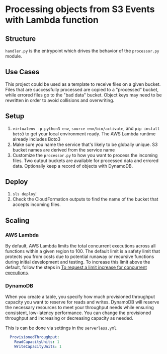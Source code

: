 # Processing objects from S3 Events with Lambda function

## Structure

`handler.py` is the entrypoint which drives the behavior of the `processor.py` module.

## Use Cases

This project could be used as a template to receive files on a given bucket. Files that are successfully processed are copied to a "processed" bucket, while errored files go to the "bad data" bucket. Object keys may need to be rewritten in order to avoid collisions and overwriting.

## Setup

1. `virtualenv -p python3 env`, `source env/bin/activate`, and `pip install boto3` to get your local environment ready. The AWS Lambda runtime already includes Boto3
2. Make sure you name the service that's likely to be globally unique. S3 bucket names are derived from the service name
3. Customize the `processor.py` to how you want to process the incoming files. Two output buckets are available for processed data and errored data. Optionally keep a record of objects with DynamoDB.

## Deploy

1. `sls deploy`!
2. Check the CloudFormation outputs to find the name of the bucket that accepts incoming files.

## Scaling

### AWS Lambda

By default, AWS Lambda limits the total concurrent executions across all functions within a given region to 100. The default limit is a safety limit that protects you from costs due to potential runaway or recursive functions during initial development and testing. To increase this limit above the default, follow the steps in [To request a limit increase for concurrent executions](http://docs.aws.amazon.com/lambda/latest/dg/concurrent-executions.html#increase-concurrent-executions-limit).

### DynamoDB

When you create a table, you specify how much provisioned throughput capacity you want to reserve for reads and writes. DynamoDB will reserve the necessary resources to meet your throughput needs while ensuring consistent, low-latency performance. You can change the provisioned throughput and increasing or decreasing capacity as needed.

This is can be done via settings in the `serverless.yml`.

```yaml
  ProvisionedThroughput:
    ReadCapacityUnits: 1
    WriteCapacityUnits: 1
```
